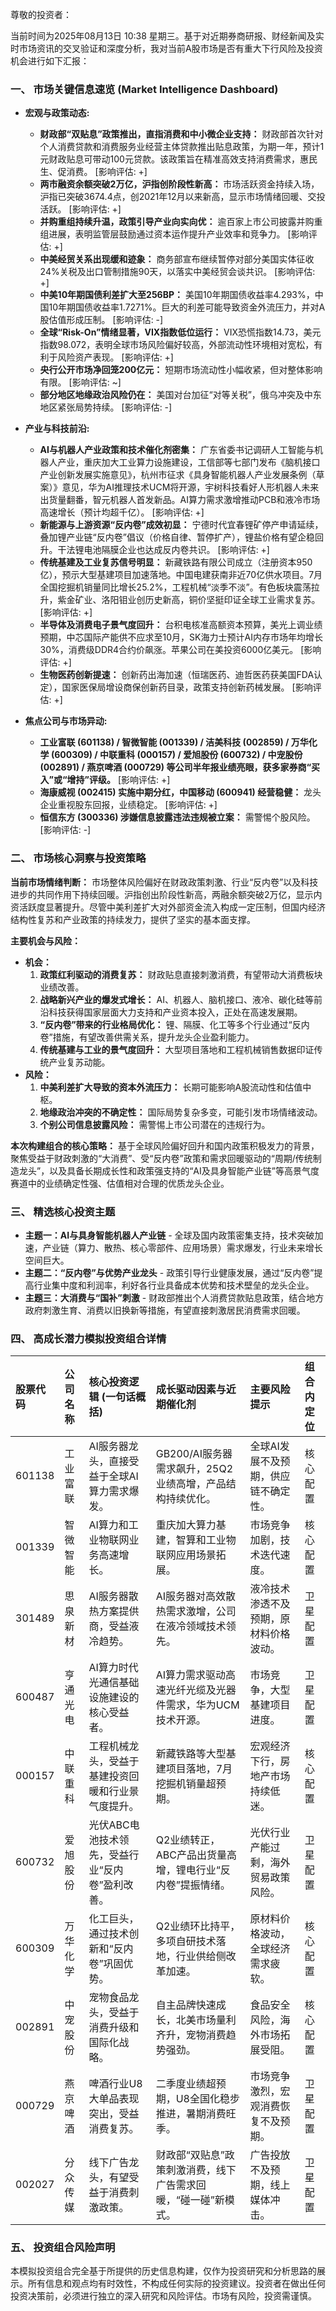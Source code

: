 尊敬的投资者：

当前时间为2025年08月13日 10:38 星期三。基于对近期券商研报、财经新闻及实时市场资讯的交叉验证和深度分析，我对当前A股市场是否有重大下行风险及投资机会进行如下汇报：

### 一、 市场关键信息速览 (Market Intelligence Dashboard)

*   **宏观与政策动态:**
    *   **财政部“双贴息”政策推出，直指消费和中小微企业支持：** 财政部首次针对个人消费贷款和消费服务业经营主体贷款推出贴息政策，为期一年，预计1元财政贴息可带动100元贷款。该政策旨在精准高效支持消费需求，惠民生、促消费。 [影响评估: +]
    *   **两市融资余额突破2万亿，沪指创阶段性新高：** 市场活跃资金持续入场，沪指已突破3674.4点，创2021年12月以来新高，显示市场情绪回暖、交投活跃。 [影响评估: +]
    *   **并购重组持续升温，政策引导产业向实向优：** 逾百家上市公司披露并购重组进展，表明监管层鼓励通过资本运作提升产业效率和竞争力。 [影响评估: +]
    *   **中美经贸关系出现缓和迹象：** 商务部宣布继续暂停对部分美国实体征收24%关税及出口管制措施90天，以落实中美经贸会谈共识。 [影响评估: +]
    *   **中美10年期国债利差扩大至256BP：** 美国10年期国债收益率4.293%，中国10年期国债收益率1.7271%。巨大的利差可能导致资金外流压力，并对A股估值形成压制。 [影响评估: -]
    *   **全球“Risk-On”情绪显著，VIX指数低位运行：** VIX恐慌指数14.73，美元指数98.072，表明全球市场风险偏好较高，外部流动性环境相对宽松，有利于风险资产表现。 [影响评估: +]
    *   **央行公开市场净回笼200亿元：** 短期市场流动性小幅收紧，但对整体影响有限。 [影响评估: ~]
    *   **部分地区地缘政治风险仍在：** 美国对台加征“对等关税”，俄乌冲突及中东地区紧张局势持续。 [影响评估: -]

*   **产业与科技前沿:**
    *   **AI与机器人产业政策和技术催化剂密集：** 广东省委书记调研人工智能与机器人产业，重庆加大工业算力设施建设，工信部等七部门发布《脑机接口产业创新发展实施意见》，杭州市征求《具身智能机器人产业发展条例（草案）》意见，华为AI推理技术UCM将开源，宇树科技看好人形机器人未来出货量翻番，智元机器人首发新品。AI算力需求激增推动PCB和液冷市场高速增长（预计均超千亿）。 [影响评估: +]
    *   **新能源与上游资源“反内卷”成效初显：** 宁德时代宜春锂矿停产申请延续，叠加锂产业链“反内卷”倡议（价格自律、暂停扩产），锂盐价格有望企稳回升。干法锂电池隔膜企业也达成反内卷共识。 [影响评估: +]
    *   **传统基建及工业复苏信号明显：** 新藏铁路有限公司成立（注册资本950亿），预示大型基建项目加速落地。中国电建获南非近70亿供水项目。7月全国挖掘机销量同比增长25.2%，工程机械“淡季不淡”。有色板块震荡拉升，紫金矿业、洛阳钼业创历史新高，铜价坚挺印证全球工业需求复苏。 [影响评估: +]
    *   **半导体及消费电子景气度回升：** 台积电核准高额资本预算，美光上调业绩预期，中芯国际产能供不应求至10月，SK海力士预计AI内存市场年均增长30%，消费级DDR4合约价飙涨。苹果公司在美投资6000亿美元。 [影响评估: +]
    *   **生物医药创新提速：** 创新药出海加速（恒瑞医药、迪哲医药获美国FDA认定），国家医保局增设商保创新药目录，政策支持创新药械发展。 [影响评估: +]

*   **焦点公司与市场异动:**
    *   **工业富联 (601138) / 智微智能 (001339) / 洁美科技 (002859) / 万华化学 (600309) / 中联重科 (000157) / 爱旭股份 (600732) / 中宠股份 (002891) / 燕京啤酒 (000729) 等公司半年报业绩亮眼，获多家券商“买入”或“增持”评级。** [影响评估: +]
    *   **海康威视 (002415) 实施中期分红，中国移动 (600941) 经营稳健：** 龙头企业重视股东回报，业绩稳定。 [影响评估: +]
    *   **恒信东方 (300336) 涉嫌信息披露违法违规被立案：** 需警惕个股风险。 [影响评估: -]

### 二、 市场核心洞察与投资策略

**当前市场情绪判断：** 市场整体风险偏好在财政政策刺激、行业“反内卷”以及科技进步的共同作用下持续回暖。沪指创出阶段性新高，两融余额突破2万亿，显示内资活跃度显著提升。尽管中美利差扩大对外部资金流入构成一定压制，但国内经济结构性复苏和产业政策的持续发力，提供了坚实的基本面支撑。

**主要机会与风险：**
*   **机会：**
    1.  **政策红利驱动的消费复苏：** 财政贴息直接刺激消费，有望带动大消费板块业绩改善。
    2.  **战略新兴产业的爆发式增长：** AI、机器人、脑机接口、液冷、碳化硅等前沿科技获得国家层面大力支持和产业资本投入，正处在高速发展期。
    3.  **“反内卷”带来的行业格局优化：** 锂、隔膜、化工等多个行业通过“反内卷”措施，有望改善供需关系，提升龙头企业盈利能力。
    4.  **传统基建与工业的景气度回升：** 大型项目落地和工程机械销售数据印证传统产业复苏动能。
*   **风险：**
    1.  **中美利差扩大导致的资本外流压力：** 长期可能影响A股流动性和估值中枢。
    2.  **地缘政治冲突的不确定性：** 国际局势复杂多变，可能引发市场情绪波动。
    3.  **个别公司信息披露风险：** 需警惕上市公司潜在的违规行为。

**本次构建组合的核心策略：** 基于全球风险偏好回升和国内政策积极发力的背景，聚焦受益于财政刺激的“大消费”、受“反内卷”政策和需求回暖驱动的“周期/传统制造龙头”，以及具备长期成长性和政策强支持的“AI及具身智能产业链”等高景气度赛道中的业绩确定性强、估值相对合理的优质龙头企业。

### 三、 精选核心投资主题

*   **主题一：AI与具身智能机器人产业链** - 全球及国内政策密集支持，技术突破加速，产业链（算力、散热、核心零部件、应用场景）需求爆发，行业未来增长空间巨大。
*   **主题二：“反内卷”与优势产业龙头** - 政策引导行业健康发展，通过“反内卷”提高行业集中度和利润率，利好各行业具备成本优势和技术壁垒的龙头企业。
*   **主题三：大消费与“国补”刺激** - 财政部推出个人消费贷款贴息政策，结合地方政府刺激生育、消费以旧换新等措施，有望直接刺激居民消费需求回暖。

### 四、 高成长潜力模拟投资组合详情

| 股票代码 | 公司名称   | 核心投资逻辑 (一句话概括)                  | 成长驱动因素与近期催化剂                                   | 主要风险提示                         | 组合内定位 |
| :------- | :--------- | :--------------------------------------- | :------------------------------------------------------- | :----------------------------------- | :--------- |
| 601138   | 工业富联   | AI服务器龙头，直接受益于全球AI算力需求爆发。 | GB200/AI服务器需求飙升，25Q2业绩高增，产品结构持续优化。   | 全球AI发展不及预期，供应链不确定性。 | 核心配置   |
| 001339   | 智微智能   | AI算力和工业物联网业务高速增长。           | 重庆加大算力基建，智算和工业物联网应用场景拓展。           | 市场竞争加剧，技术迭代速度。         | 核心配置   |
| 301489   | 思泉新材   | AI服务器散热方案提供商，受益液冷趋势。     | AI服务器对高效散热需求激增，公司在液冷领域技术领先。     | 液冷技术渗透不及预期，原材料价格波动。 | 卫星配置   |
| 600487   | 亨通光电   | AI算力时代光通信基础设施建设的核心受益者。 | AI算力需求驱动高速光纤光缆及光器件需求，华为UCM技术开源。 | 市场竞争，大型基建项目进度。         | 卫星配置   |
| 000157   | 中联重科   | 工程机械龙头，受益于基建投资回暖和行业景气度提升。 | 新藏铁路等大型基建项目落地，7月挖掘机销量超预期。        | 宏观经济下行，房地产市场持续低迷。   | 核心配置   |
| 600732   | 爱旭股份   | 光伏ABC电池技术领先，受益行业“反内卷”盈利改善。 | Q2业绩转正，ABC产品出货量高增，锂电行业“反内卷”提振情绪。 | 光伏行业产能过剩，海外贸易政策风险。 | 卫星配置   |
| 600309   | 万华化学   | 化工巨头，通过技术创新和“反内卷”巩固优势。 | Q2业绩环比持平，多项自研技术落地，行业供给侧改革加速。   | 原材料价格波动，全球经济需求疲软。   | 核心配置   |
| 002891   | 中宠股份   | 宠物食品龙头，受益于消费升级和国际化战略。 | 自主品牌快速成长，北美市场量利齐升，宠物消费趋势强劲。   | 食品安全风险，海外市场拓展受阻。     | 核心配置   |
| 000729   | 燕京啤酒   | 啤酒行业U8大单品表现突出，受益消费复苏。   | 二季度业绩超预期，U8全国化稳步推进，暑期消费旺季。       | 市场竞争激烈，宏观消费恢复不及预期。 | 卫星配置   |
| 002027   | 分众传媒   | 线下广告龙头，有望受益于消费刺激政策。     | 财政部“双贴息”政策刺激消费，线下广告需求回暖，“碰一碰”新模式。 | 广告投放不及预期，线上媒体冲击。     | 卫星配置   |

### 五、 投资组合风险声明

本模拟投资组合完全基于所提供的历史信息构建，仅作为投资研究和分析思路的展示。所有信息和观点均有时效性，不构成任何实际的投资建议。投资者在做出任何投资决策前，必须进行独立的深入研究和风险评估。市场有风险，投资需谨慎。